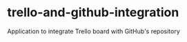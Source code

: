 trello-and-github-integration
=============================

Application to integrate Trello board with GitHub's repository
